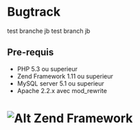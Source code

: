 Bugtrack
=====
test branche jb
test branch jb

Pre-requis
----------
* PHP 5.3 ou superieur
* Zend Framework 1.11 ou superieur
* MySQL server 5.1 ou superieur
* Apache 2.2.x avec mod_rewrite

![Alt Zend Framework](http://draworld.wifeo.com/images/fark_chuck_norris_dog.jpg)
=======
